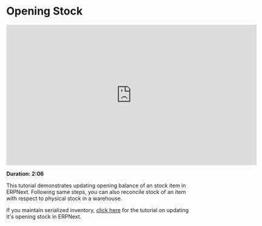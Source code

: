# Opening Stock

<iframe width="660" height="371" src="https://www.youtube.com/embed/0yPgrtfeCTs" frameborder="0" allowfullscreen></iframe>

**Duration: 2:06**

This tutorial demonstrates updating opening balance of an stock item in ERPNext. Following same steps, you can also reconcile stock of an item with respect to physical stock in a warehouse.

If you maintain serialized inventory, [click here]() for the tutorial on updating it's opening stock in ERPNext.
